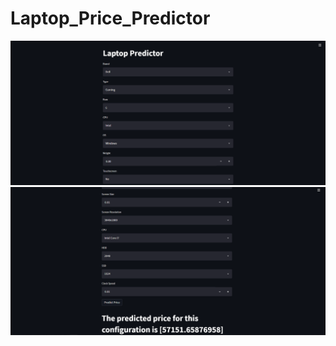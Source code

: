 # Laptop_Price_Predictor

![alt text](https://github.com/Aryanvj00/Laptop_Price_Predictor/blob/main/Image/Image(1).png)
![alt text](https://github.com/Aryanvj00/Laptop_Price_Predictor/blob/main/Image/Image(2).png)
